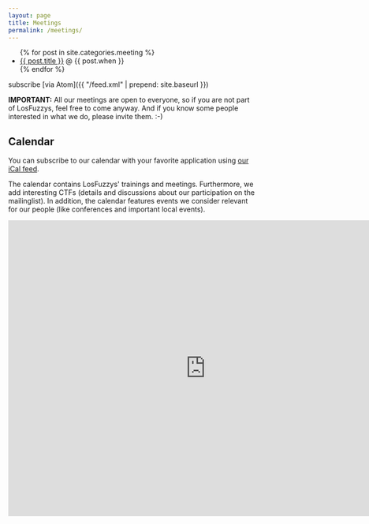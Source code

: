 ```yaml
---
layout: page
title: Meetings
permalink: /meetings/
---
```


<ul>
{% for post in site.categories.meeting %}
<li><a href="{{ post.url | prepend: site.baseurl }}">{{ post.title }}</a> @ {{ post.when }} </li>
{% endfor %}
</ul>

subscribe [via Atom]({{ "/feed.xml" | prepend: site.baseurl }})


**IMPORTANT:**
All our meetings are open to everyone, so if you are not part of LosFuzzys, feel free to come anyway. And if you know some people interested in what we do, please invite them. :-)


## Calendar

You can subscribe to our calendar with your favorite application using [our iCal feed](https://calendar.google.com/calendar/ical/2904.cc_lq509kkank97fftfkjm3gmbq70%40group.calendar.google.com/public/basic.ics).

The calendar contains LosFuzzys' trainings and meetings. Furthermore, we add interesting CTFs (details and discussions about our participation on the mailinglist). In addition, the calendar features events we consider relevant for our people (like conferences and important local events).

<iframe src="https://calendar.google.com/calendar/embed?showPrint=0&title=LosFuzzys%27%20Calendar&amp;showTitle=0&amp;showCalendars=0&amp;height=600&amp;wkst=2&amp;bgcolor=%23c0c0c0&amp;src=2904.cc_lq509kkank97fftfkjm3gmbq70%40group.calendar.google.com&amp;color=%238C500B&amp;ctz=Europe%2FVienna" style="border-width:0" width="800" height="600" frameborder="0" scrolling="no"></iframe>